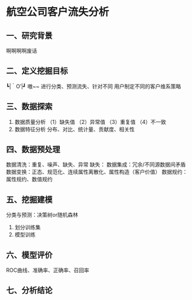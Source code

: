 # 航空公司客户流失分析
## 一、研究背景
啊啊啊啊废话

## 二、定义挖掘目标
┗|｀O′|┛ 嗷~~
进行分类、预测流失、针对不同 用户制定不同的客户维系策略

## 三、数据探索
1. 数据质量分析
（1）缺失值
（2）异常值
（3）重复值
（4）不一致
2. 数据特征分析
分布、对比、统计量、贡献度、相关性

## 四、数据预处理
数据清洗：重复、噪声、缺失、异常
缺失：
数据集成：冗余/不同源数据间矛盾
数据变换：正态、规范化、连续属性离散化、属性构造（客户价值）
数据规约：属性规约、数值规约

## 五、挖掘建模
分类与预测：决策树or随机森林
1. 划分训练集
2. 模型训练

## 六、模型评价
ROC曲线、准确率、正确率、召回率

## 七、分析结论
